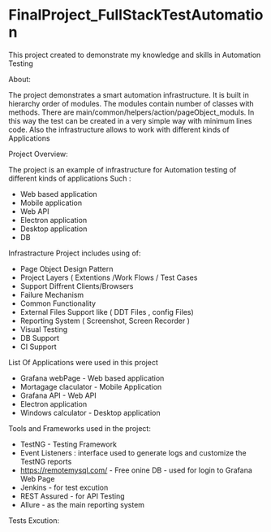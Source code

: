 # FinalProject_FullStackTestAutomation

This project created to demonstrate my knowledge and skills in Automation Testing

About:

The project demonstrates a smart automation infrastructure. It is built in hierarchy order of modules. The modules contain number of classes with methods.
There are main/common/helpers/action/pageObject_moduls.
In this way the test can be created in a very simple way with minimum lines code.
Also the infrastructure allows to work with different kinds of Applications 

Project Overview:

The project is an example of infrastructure for Automation testing of different kinds of applications 
Such :
- Web based application
- Mobile application
- Web API
- Electron application
- Desktop application
- DB

Infrastracture Project includes using of:

- Page Object Design Pattern 
- Project Layers ( Extentions /Work Flows / Test Cases 
- Support Diffrent Clients/Browsers 
- Failure Mechanism
- Common Functionality
- External Files Support like ( DDT Files , config Files)
- Reporting System ( Screenshot,  Screen Recorder )
- Visual Testing 
- DB Support 
- CI Support

List Of Applications were used in this project

- Grafana webPage - Web based application
- Mortagage claculator - Mobile Application
- Grafana API - Web API
- Electron application
- Windows calculator - Desktop application

Tools and Frameworks used in the project:

- TestNG - Testing Framework
- Event Listeners : interface used to generate logs and customize the TestNG reports 
- https://remotemysql.com/ - Free onine DB - used for login to Grafana Web Page 
- Jenkins - for test excution
- REST Assured - for API Testing 
- Allure - as the main reporting system

Tests Excution:



